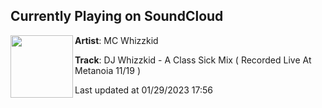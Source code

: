 ## Currently Playing on SoundCloud

[<img align="left" width="100" src="https://i1.sndcdn.com/artworks-xUjFcasmX6LKM7zn-9zESCw-t500x500.jpg">](https://soundcloud.com/mcwhizzkid/whizzkid-a-class-sick-mix-recorded-live-at-metanoia-1119)

**Artist**: MC Whizzkid 

**Track**: DJ Whizzkid - A Class Sick Mix ( Recorded Live At Metanoia 11/19 )

Last updated at 01/29/2023 17:56
